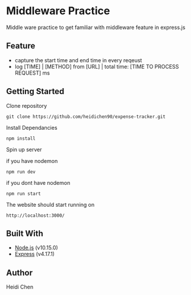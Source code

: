 # Middleware Practice

Middle ware practice to get familiar with middleware feature in express.js

## Feature

- capture the start time and end time in every reqeust
- log [TIME] | [METHOD] from [URL] | total time: [TIME TO PROCESS REQUEST] ms

## Getting Started

Clone repository

    git clone https://github.com/heidichen90/expense-tracker.git

Install Dependancies

    npm install

Spin up server

if you have nodemon

    npm run dev

if you dont have nodemon

    npm run start

The website should start running on

    http://localhost:3000/

## Built With

- [Node.js](https://nodejs.org/en/) (v10.15.0)
- [Express](https://expressjs.com/) (v4.17.1)

## Author

Heidi Chen

